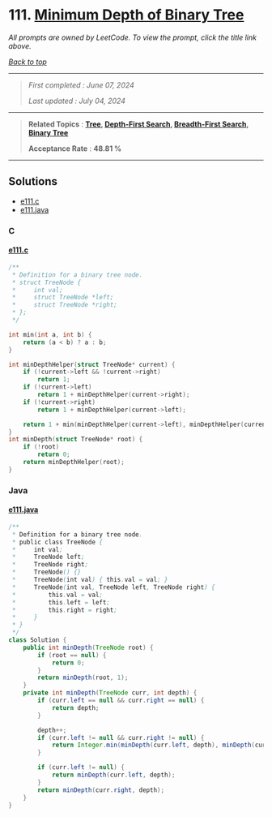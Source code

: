 # 111. [Minimum Depth of Binary Tree](<https://leetcode.com/problems/minimum-depth-of-binary-tree>)

*All prompts are owned by LeetCode. To view the prompt, click the title link above.*

*[Back to top](<../README.md>)*

------

> *First completed : June 07, 2024*
>
> *Last updated : July 04, 2024*

------

> **Related Topics** : **[Tree](<by_topic/Tree.md>), [Depth-First Search](<by_topic/Depth-First Search.md>), [Breadth-First Search](<by_topic/Breadth-First Search.md>), [Binary Tree](<by_topic/Binary Tree.md>)**
>
> **Acceptance Rate** : **48.81 %**

------

## Solutions

- [e111.c](<../my-submissions/e111.c>)
- [e111.java](<../my-submissions/e111.java>)
### C
#### [e111.c](<../my-submissions/e111.c>)
```C
/**
 * Definition for a binary tree node.
 * struct TreeNode {
 *     int val;
 *     struct TreeNode *left;
 *     struct TreeNode *right;
 * };
 */

int min(int a, int b) {
    return (a < b) ? a : b;
}

int minDepthHelper(struct TreeNode* current) {
    if (!current->left && !current->right) 
        return 1;
    if (!current->left)
        return 1 + minDepthHelper(current->right);
    if (!current->right)
        return 1 + minDepthHelper(current->left);

    return 1 + min(minDepthHelper(current->left), minDepthHelper(current->right));
}
int minDepth(struct TreeNode* root) {
    if (!root)
        return 0;
    return minDepthHelper(root);
}


```

### Java
#### [e111.java](<../my-submissions/e111.java>)
```Java
/**
 * Definition for a binary tree node.
 * public class TreeNode {
 *     int val;
 *     TreeNode left;
 *     TreeNode right;
 *     TreeNode() {}
 *     TreeNode(int val) { this.val = val; }
 *     TreeNode(int val, TreeNode left, TreeNode right) {
 *         this.val = val;
 *         this.left = left;
 *         this.right = right;
 *     }
 * }
 */
class Solution {
    public int minDepth(TreeNode root) {
        if (root == null) {
            return 0;
        }
        return minDepth(root, 1);
    }
    private int minDepth(TreeNode curr, int depth) {
        if (curr.left == null && curr.right == null) {
            return depth;
        }

        depth++;
        if (curr.left != null && curr.right != null) {
            return Integer.min(minDepth(curr.left, depth), minDepth(curr.right, depth));
        }

        if (curr.left != null) {
            return minDepth(curr.left, depth);
        }
        return minDepth(curr.right, depth);
    }
}
```


